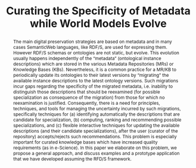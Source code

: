 ---
abstract: 'The main digital preservation strategies are based on metadata

  and in many cases SemanticWeb languages, like RDF/S, are used for expressing them.
  However RDF/S schemas or ontologies are not static, but evolve. This evolution usually
  happens independently of the “metadata” (ontological instance descriptions) which
  are stored in the various Metadata Repositories (MRs) or Knowledge Bases (KBs).
  Nevertheless,

  it is a common practice for a MR/KB to periodically update its ontologies to their
  latest versions by “migrating” the available instance descriptions to the latest
  ontology versions. Such migrations incur gaps regarding the specificity of the migrated
  metadata, i.e. inability to distinguish those descriptions that should be reexamined
  (for possible specialization as consequence of the migration) from those for which
  no reexamination is justified. Consequently, there is a need for principles, techniques,
  and tools for managing the uncertainty incurred by such migrations, specifically
  techniques for (a) identifying automatically the descriptions that are candidate
  for specialization, (b) computing, ranking and recommending possible specializations,
  and (c) flexible interactive techniques for updating the available descriptions
  (and their candidate specializations), after the user (curator of the repository)
  accepts/rejects such recommendations. This problem is especially important for curated
  knowledge bases which have increased quality requirements (as in e-Science). In
  this paper we elaborate on this problem, we propose a general approach, and discuss
  examples and a prototype application that we have developed assuming the RFD/S framework.'
creators:
- Analyti, Anastasia
- Tzitzikas, Yannis
- Kampouraki, Mary
date: null
document_url: https://services.phaidra.univie.ac.at/api/object/o:293680/download
grand_parent: iPRES
institutions: []
keywords:
- ischool
- toronto
- canada
- digital preservation
- metadata
- metadata repositories
- migrations
landing_page_url: https://phaidra.univie.ac.at/o:293680
language: eng
layout: publication
license: CC BY-NC-SA 3.0 AT
notes_url: null
parent: iPRES 2012
presentation_url: null
publication_type: paper
size: 1337455
source_name: iPRES
title: Curating the Specificity of Metadata while World Models Evolve
year: 2012
---